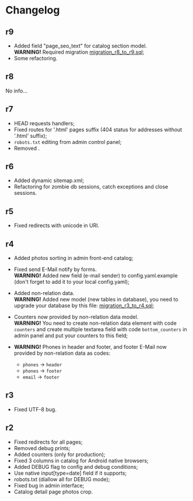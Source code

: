 Changelog
=========

r9
---------

- Added field "page_seo_text" for catalog section model.<br>
  <strong>WARNING!</strong> Required migration
  [migration_r8_to_r9.sql](avto-lux/migrations/migration_r8_to_r9.sql);
- Some refactoring.

r8
---------

No info...

r7
---------

- HEAD requests handlers;
- Fixed routes for '.html' pages suffix (404 status for addresses without '.html' suffix);
- `robots.txt` editing from admin control panel;
- Removed <meta name="author">.

r6
---------

- Added dynamic sitemap.xml;
- Refactoring for zombie db sessions, catch exceptions and close sessions.

r5
---------

- Fixed redirects with unicode in URI.

r4
---------

- Added photos sorting in admin front-end catalog;
- Fixed send E-Mail notify by forms.<br>
  <strong>WARNING!</strong> Added new field (e-mail sender)
  to config.yaml.example
  (don't forget to add it to your local config.yaml);
- Added non-relation data.<br>
  <strong>WARNING!</strong> Added new model (new tables in database),
  you need to upgrade your database by this file:
  [migration_r3_to_r4.sql](avto-lux/migrations/migration_r3_to_r4.sql);
- Counters now provided by non-relation data model.<br>
  <strong>WARNING!</strong> You need to create non-relation data element
  with code `counters` and create multiple textarea field with code
  `bottom_counters` in admin panel and put your counters to this field;
- <strong>WARNING!</strong> Phones in header and footer, and footer
  E-Mail now provided by non-relation data as codes:
    
    - `phones` → `header`
    - `phones` → `footer`
    - `email` → `footer`

r3
---------

- Fixed UTF-8 bug.

r2
---------

- Fixed redirects for all pages;
- Removed debug prints;
- Added counters (only for production);
- Fixed 3 columns in catalog for Android native browsers;
- Added DEBUG flag to config and debug conditions;
- Use native input[type=date] field if it supports;
- robots.txt (diallow all for DEBUG mode);
- Fixed bug in admin interface;
- Catalog detail page photos crop.
